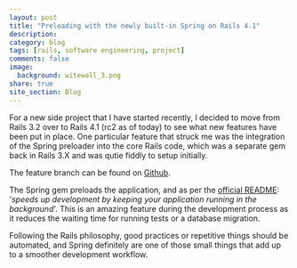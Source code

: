 ```yaml
---
layout: post
title: "Preloading with the newly built-in Spring on Rails 4.1"
description:
category: blog
tags: [rails, software engineering, project]
comments: false
image:
  background: witewall_3.png
share: true
site_section: Blog
---
```


For a new side project that I have started recently, I decided to move from Rails 3.2 over to Rails 4.1 (rc2 as of today) to see what new features have been put in place.
One particular feature that struck me was the integration of the Spring preloader into the core Rails code, which was a separate gem back in Rails 3.X and was qutie fiddly to setup initially.

The feature branch can be found on [Github](https://github.com/rails/rails/pull/12958).

The Spring gem preloads the application, and as per the [official README](https://github.com/rails/spring#readme): '*speeds up development by keeping your application running in the background*'. 
This is an amazing feature during the development process as it reduces the waiting time for running tests or a database migration.

Following the Rails philosophy, good practices or repetitive things should be automated, and Spring definitely are one of those small things that add up to a smoother development workflow.
